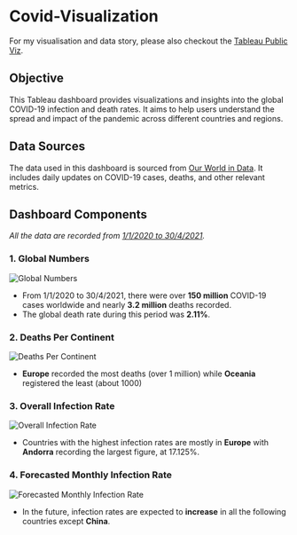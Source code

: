 # Covid-Visualization
For my visualisation and data story, please also checkout the [Tableau Public Viz](https://public.tableau.com/app/profile/hieu.pham7426/viz/Covid_17175180579100/COVID-19Cases).

## Objective

This Tableau dashboard provides visualizations and insights into the global COVID-19 infection and death rates. It aims to help users understand the spread and impact of the pandemic across different countries and regions.

## Data Sources

The data used in this dashboard is sourced from [Our World in Data](https://ourworldindata.org/covid-deaths). It includes daily updates on COVID-19 cases, deaths, and other relevant metrics.

## Dashboard Components

_All the data are recorded from <ins>1/1/2020 to 30/4/2021</ins>._

### 1. Global Numbers
![Global Numbers](https://github.com/PhamTrungHieu2001/Covid-Visualization/blob/main/images/Global%20Numbers.jpg)
- From 1/1/2020 to 30/4/2021, there were over **150 million** COVID-19 cases worldwide and nearly **3.2 million** deaths recorded.
- The global death rate during this period was **2.11%**.

### 2. Deaths Per Continent
![Deaths Per Continent](https://github.com/PhamTrungHieu2001/Covid-Visualization/blob/main/images/Deaths%20Per%20Continent.jpg)
- **Europe** recorded the most deaths (over 1 million) while **Oceania** registered the least (about 1000)

### 3. Overall Infection Rate
![Overall Infection Rate](https://github.com/PhamTrungHieu2001/Covid-Visualization/blob/main/images/Overall%20Infection%20Rate.jpg)
- Countries with the highest infection rates are mostly in **Europe** with **Andorra** recording the largest figure, at 17.125%.

### 4. Forecasted Monthly Infection Rate
![Forecasted Monthly Infection Rate](https://github.com/PhamTrungHieu2001/Covid-Visualization/blob/main/images/Predicted%20Monthly%20Infection%20Rate.jpg)
- In the future, infection rates are expected to **increase** in all the following countries except **China**.
